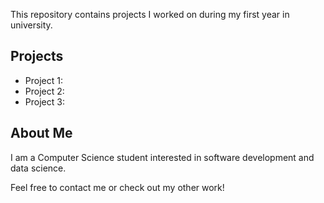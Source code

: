 


This repository contains projects I worked on during my first year in university.

## Projects

- Project 1:   
- Project 2:   
- Project 3: 

## About Me

I am a Computer Science student interested in software development and data science.

Feel free to contact me or check out my other work!
